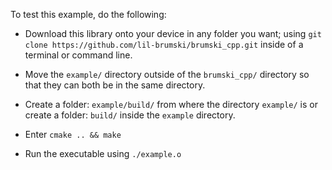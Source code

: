 To test this example, do the following:

* Download this library onto your device in any folder you want; using ```git clone https://github.com/lil-brumski/brumski_cpp.git``` inside of a terminal or command line.

* Move the `example/` directory outside of the `brumski_cpp/` directory so that they can both be in the same directory.

* Create a folder: `example/build/` from where the directory `example/` is or create a folder: `build/` inside the `example` directory.

* Enter ```cmake .. && make```

* Run the executable using `./example.o`